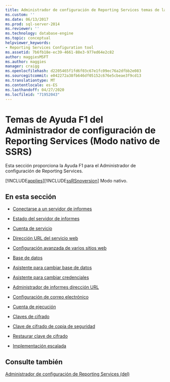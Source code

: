 ```yaml
---
title: Administrador de configuración de Reporting Services temas de la ayuda de F1 (modo nativo de SSRS) | Microsoft Docs
ms.custom: ''
ms.date: 06/13/2017
ms.prod: sql-server-2014
ms.reviewer: ''
ms.technology: database-engine
ms.topic: conceptual
helpviewer_keywords:
- Reporting Services Configuration tool
ms.assetid: 7b6fb18e-ec39-4661-88e3-977ed64e2c82
author: maggiesMSFT
ms.author: maggies
manager: craigg
ms.openlocfilehash: d2205465f1fd6f03c67e1fc09ec76a2dfbb2e083
ms.sourcegitcommit: e042272a38fb646df05152c676e5cbeae3f9cd13
ms.translationtype: MT
ms.contentlocale: es-ES
ms.lasthandoff: 04/27/2020
ms.locfileid: "71952043"
---
```

# <a name="reporting-services-configuration-manager-f1-help-topics-ssrs-native-mode"></a>Temas de Ayuda F1 del Administrador de configuración de Reporting Services (Modo nativo de SSRS)
  Esta sección proporciona la Ayuda F1 para el Administrador de configuración de Reporting Services.  
  
 [!INCLUDE[applies](../../includes/applies-md.md)][!INCLUDE[ssRSnoversion](../../includes/ssrsnoversion-md.md)] Modo nativo.  
  
## <a name="in-this-section"></a>En esta sección  
  
-   [Conectarse a un servidor de informes](../../../2014/sql-server/install/connect-to-a-native-mode-report-server.md)  
  
-   [Estado del servidor de informes](../../../2014/sql-server/install/report-server-status-ssrs-native-mode.md)  
  
-   [Cuenta de servicio](../../../2014/sql-server/install/service-account-ssrs-native-mode.md)  
  
-   [Dirección URL del servicio web](../../../2014/sql-server/install/web-service-url-ssrs-native-mode.md)  
  
-   [Configuración avanzada de varios sitios web](../../../2014/sql-server/install/advanced-multiple-web-site-configuration-ssrs-native-mode.md)  
  
-   [Base de datos](../../../2014/sql-server/install/database-ssrs-native-mode.md)  
  
-   [Asistente para cambiar base de datos](../../../2014/sql-server/install/change-database-wizard-ssrs-native-mode.md)  
  
-   [Asistente para cambiar credenciales](../../../2014/sql-server/install/change-credentials-wizard-ssrs-native-mode.md)  
  
-   [Administrador de informes dirección URL](../../../2014/sql-server/install/report-manager-url-ssrs-native-mode.md)  
  
-   [Configuración de correo electrónico](../../reporting-services/install-windows/e-mail-settings-reporting-services-native-mode-configuration-manager.md)  
  
-   [Cuenta de ejecución](../../../2014/sql-server/install/execution-account-ssrs-native-mode.md)  
  
-   [Claves de cifrado](../../../2014/sql-server/install/encryption-keys-ssrs-native-mode.md)  
  
-   [Clave de cifrado de copia de seguridad](../../../2014/sql-server/install/backup-encryption-key-ssrs-native-mode.md)  
  
-   [Restaurar clave de cifrado](../../../2014/sql-server/install/restore-encryption-key-ssrs-native-mode.md)  
  
-   [Implementación escalada](../../../2014/sql-server/install/scale-out-deployment-native-mode-report-server.md)  
  
## <a name="see-also"></a>Consulte también  
 [Administrador de configuración de Reporting Services &#40;del&#41;](reporting-services-configuration-manager-native-mode.md)  
  
  
